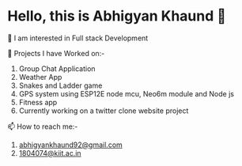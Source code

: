 # Hello, this is Abhigyan Khaund 👋

👀 I am interested in Full stack Development

🌱 Projects I have Worked on:-

1) Group Chat Application
2) Weather App
3) Snakes and Ladder game
4) GPS system using ESP12E node mcu, Neo6m module and Node js
5) Fitness app
6) Currently working on a twitter clone website project

📫 How to reach me:-

1) abhigyankhaund92@gmail.com
2) 1804074@kiit.ac.in

